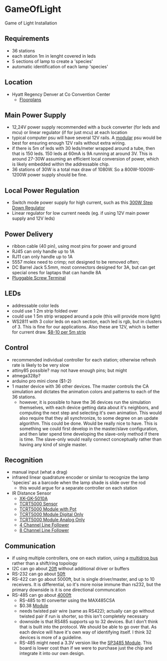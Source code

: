 # GameOfLight
Game of Light Installation


## Requirements
- 36 stations
- each station 1m in lenght covered in leds
- 5 sections of lamp to create a 'species'
- automatic identification of each lamp 'species'

## Location
- Hyatt Regency Denver at Co Convention Center
    - [Floorplans](https://denver.regency.hyatt.com/hyatt/images/hotels/dencc/floorplan.pdf)

## Main Power Supply
- 12,24V power supply recommended with a buck converter (for leds and mcu) or linear regulator (if for just mcu) at each location
- typical computer psu will have several 12V rails. A [modular](https://www.amazon.com/EVGA-Supernova-120-G1-1000-VR-Modular-Supply/dp/B00CGYCNG2) psu would be best for ensuring enough 12V rails without extra wiring.
- if there is 5m of leds with 30 leds/meter wrapped around a tube, then that is 150 leds. 150 leds at 60mA is 9A running at around 3V. This is around 27-30W assuming an efficient local conversion of power, which is likely embedded within the addressable chip.
- 36 stations of 30W is a total max draw of 1080W. So a 800W-1000W-1200W power supply should be fine.

## Local Power Regulation
- Switch mode power supply for high current, such as this [300W Step Down Regulator](https://www.aliexpress.com/item/DC-CC-12A-300W-Step-Down-Buck-Converter-7-32V-To-0-8-28V-Power-module/32247251105.html)
- Linear regulator for low current needs (eg. if using 12V main power supply and 12V leds)

## Power Delivery
- ribbon cable (40 pin), using most pins for power and ground
- RJ45 can only handle up to 1A
- RJ11 can only handle up to 1A
- 5557 molex need to crimp; not designed to be removed often;
- DC Barrel Jack 5.5mm, most connectors designed for 3A, but can get special ones for laptaps that can handle 8A
- [Pluggable Screw Terminal](https://www.aliexpress.com/item/Free-shipping-5-sets-ht5-08-6pin-Terminal-plug-type-300V-10A-5-08mm-pitch-connector/32667091061.html)

## LEDs
- addressable color leds
- could use 1 2m strip folded over
- could use 1 5m strip wrapped around a pole (this will provide more light)
- WS2811 with 3 color leds on each section, each led is rgb, but in clusters of 3. This is fine for our applications. Also these are 12V, which is better for current draw. [$8-10 per 5m strip](https://www.aliexpress.com/item/best-price-5m-DC12V-ws2811ic-5050-RGB-SMD-individually-addressable-ws2811-led-pixels-strip/32385533484.html)

## Control
- recommended individual controller for each station; otherwise refresh rate is likely to be very slow
- attiny85 possible? may not have enough pins; but might
- atmega328p?
- arduino pro mini clone ($1-2)
- 1 master device with 36 other devices. The master controls the CA simulation and dictates the animation colors and patterns to each of the 36 stations.
    - however, it is possible to have the 36 devices run the simulation themselves, with each device getting data about it's neighbors, and computing the next step and selecting it's own animation. This would also require that they all synchronize, to some degree on an update algorithm. This could be done. Would be really nice to have. This is something we could first develop in the master/slave configuration, and then later spend time developing the slave-only method if there is time. The slave-only would really connect conceptually rather than having any kind of single master.

## Recognition
- manual input (what a drag)
- infrared linear quadrature encoder or similar to recognize the lamp 'species' as a barcode when the lamp shade is slide over the rod
    - this would argue for a separate controller on each station
- IR Distance Sensor
    - [XK-GK-5010A](https://www.aliexpress.com/item/Hot-Sale-Short-Distance-Sensor-Induction-Switch-Dual-Functions-Ir-Sensor-Switch-Active-Performance-Modules-Board/32769983297.html)
    - [TCRT5000 Sensor](https://www.aliexpress.com/item/20-pcs-TCRT5000L-TCRT5000-Reflective-Optical-Sensor-Infrared-IR-Photoelectric-Switch/1909098476.html)
    - [TCRT5000 Module with Pot](https://www.aliexpress.com/item/Free-shipping-Line-Track-Sensor-TCRT5000-Infrared-Reflective-IR-Photoelectric-Switch-Barrier/32517344067.html)
    - [TCRT5000 Module Digital Only](https://www.aliexpress.com/item/New-TCRT5000-Line-Track-Sensor-Module-Reflection-Infrared-Sensor-Switch-Module-For-Arduino-5pcs-lot-Free/32359412782.html)
    - [TCRT5000 Module Analog Only](https://www.aliexpress.com/item/10PCS-IR-Infrared-Line-Track-Follower-Sensor-TCRT5000-Obstacle-Avoidanc-For-Arduino/32672744833.html)
    - [4 Channel Line Follower](https://www.aliexpress.com/item/Free-shipping-4-way-infrared-tracing-line-follow-tracking-obatacle-avoidance-Sensor-Module-for-Aduino-Robot/32645816426.html)
    - [8 Channel Line Follower](https://www.aliexpress.com/item/8-Channel-High-Precision-Infrared-Detection-Tracking-Sensor-Moudle-For-Arduino-Raspberry-Pi-Car-Robot-TCRT5000/32714804808.html)

## Communication
- if using multiple controllers, one on each station, using a [multidrop bus](https://en.wikipedia.org/wiki/Multidrop_bus) rather than a shift/ring topology
- I2C can go about [20ft](http://forum.arduino.cc/index.php?topic=57604.0) without additional driver or buffers
- RS-232 can go about [50ft](https://www.lammertbies.nl/comm/info/RS-232_specs.html)
- RS-422 can go about 5000ft, but is single driver/master, and up to 10 receivers. It is differential, so it's more noise immune than rs232, but the primary downside is it is one directional communcation
- RS-485 can go about [4000ft](http://www.bb-elec.com/Learning-Center/All-White-Papers/Serial/Basics-of-the-RS-485-Standard.aspx)
    - RS-485 to ttl converter using the MAX485CSA
    - $0.38 [Module](https://www.aliexpress.com/item/MAX485-Module-RS-485-TTL-to-RS485-MAX485CSA-Converter-Module-For-Arduino-Integrated-Circuits-Products/32667981058.html)
    - needs twisted pair wire (same as RS422); actually can go without twisted pair if run is shorter, so this isn't completely necessary
    - downside is that RS485 supports up to 32 devices. But I don't think that is built into the protocol. We should be able to go over that. As each device will have it's own way of identifying itself. I think 32 devices is more of a guideline.
    - RS-485 might need a 3.3V version like the [SP3485 Module](https://www.aliexpress.com/item/3-3V-UART-serial-to-RS485-SP3485-Transceiver-Converter-Communication-Module/32224154908.html). This board is lower cost than if we were to purchase just the chip and integrate it into our own design.
